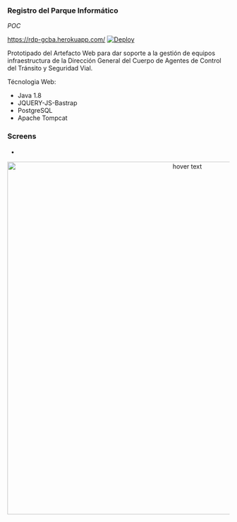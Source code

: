 ### Registro del Parque Informático 

*POC*

https://rdp-gcba.herokuapp.com/ [![Deploy](https://www.herokucdn.com/deploy/button.png)](https://heroku.com/deploy)

Prototipado del Artefacto Web para dar soporte a la gestión de equipos infraestructura
de la Dirección General del Cuerpo de Agentes de Control del Tránsito y Seguridad Vial.

Técnologia Web:
- Java 1.8
- JQUERY-JS-Bastrap
- PostgreSQL
- Apache Tompcat
&nbsp;

### Screens
&nbsp;
• 
&nbsp;
<p align="center">
  <img src="https://raw.githubusercontent.com/maximilianoPizarro/sugpa/master/screensMaqueta/1 - Iniciar sesión.jpg" width="800" title="hover text">
</p>  
